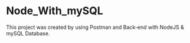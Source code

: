 # Node_With_mySQL
This project was created by using Postman and Back-end with NodeJS &amp; mySQL Database.

